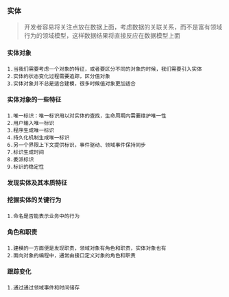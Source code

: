 ### 实体

> 开发者容易将关注点放在数据上面，考虑数据的关联关系，而不是富有领域行为的领域模型，这样数据结果将直接反应在数据模型上面

#### 实体对象

    1.当我们需要考虑一个对象的特征，或者要区分不同的对象的时候，我们需要引入实体
    2.实体的状态变化过程需要追踪，区分值对象
    3.实体对象并不总是适合建模，很多时候值对象更加适合

#### 实体对象的一些特征

    1.唯一标识：唯一标识用以对实体的查找，生命周期内需要维护唯一性
    2.用户输入唯一标识
    3.程序生成唯一标识
    4.持久化机制生成唯一标识
    6.另一个界限上下文提供标识，事件驱动、领域事件保持同步
    7.标识生成时间
    8.委派标识
    9.标识的稳定性

#### 发现实体及其本质特征

#### 挖掘实体的关键行为

    1.命名是否能表示业务中的行为

#### 角色和职责

    1.建模的一方面便是发现职责，领域对象有角色和职责，实体对象也有
    2.面向对象的编程中，通常由接口定义对象的角色和职责

#### 跟踪变化

    1.通过通过领域事件和时间储存

